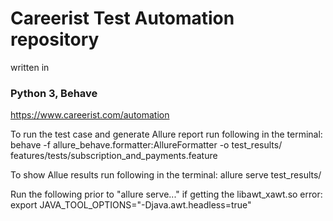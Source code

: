 # Careerist Test Automation repository
written in
### Python 3, Behave
https://www.careerist.com/automation


To run the test case and generate Allure report run following in the terminal: behave -f allure_behave.formatter:AllureFormatter -o test_results/ features/tests/subscription_and_payments.feature

To show Allue results run following in the terminal: allure serve test_results/

Run the following prior to "allure serve..." if getting the libawt_xawt.so error: export JAVA_TOOL_OPTIONS="-Djava.awt.headless=true"

